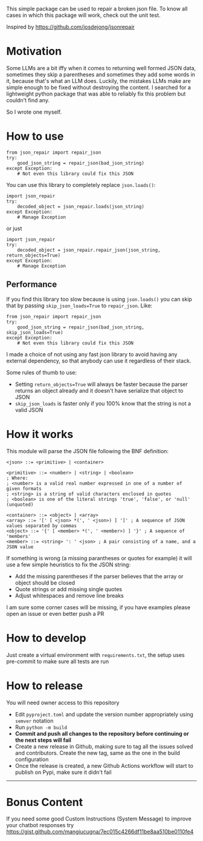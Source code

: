 This simple package can be used to repair a broken json file. To know all cases in which this package will work, check out the unit test.

Inspired by https://github.com/josdejong/jsonrepair

# Motivation
Some LLMs are a bit iffy when it comes to returning well formed JSON data, sometimes they skip a parentheses and sometimes they add some words in it, because that's what an LLM does.
Luckily, the mistakes LLMs make are simple enough to be fixed without destroying the content.
I searched for a lightweight python package that was able to reliably fix this problem but couldn't find any.

So I wrote one myself.

# How to use
    from json_repair import repair_json
    try:
        good_json_string = repair_json(bad_json_string)
    except Exception:
        # Not even this library could fix this JSON

You can use this library to completely replace `json.loads()`:

    import json_repair
    try:
        decoded_object = json_repair.loads(json_string)
    except Exception:
        # Manage Exception

or just

    import json_repair
    try:
        decoded_object = json_repair.repair_json(json_string, return_objects=True)
    except Exception:
        # Manage Exception

## Performance
If you find this library too slow because is using `json.loads()` you can skip that by passing `skip_json_loads=True` to `repair_json`. Like:

    from json_repair import repair_json
    try:
        good_json_string = repair_json(bad_json_string, skip_json_loads=True)
    except Exception:
        # Not even this library could fix this JSON

I made a choice of not using any fast json library to avoid having any external dependency, so that anybody can use it regardless of their stack.

Some rules of thumb to use:
- Setting `return_objects=True` will always be faster because the parser returns an object already and it doesn't have serialize that object to JSON
- `skip_json_loads` is faster only if you 100% know that the string is not a valid JSON

# How it works
This module will parse the JSON file following the BNF definition:

    <json> ::= <primitive> | <container>

    <primitive> ::= <number> | <string> | <boolean>
    ; Where:
    ; <number> is a valid real number expressed in one of a number of given formats
    ; <string> is a string of valid characters enclosed in quotes
    ; <boolean> is one of the literal strings 'true', 'false', or 'null' (unquoted)

    <container> ::= <object> | <array>
    <array> ::= '[' [ <json> *(', ' <json>) ] ']' ; A sequence of JSON values separated by commas
    <object> ::= '{' [ <member> *(', ' <member>) ] '}' ; A sequence of 'members'
    <member> ::= <string> ': ' <json> ; A pair consisting of a name, and a JSON value

If something is wrong (a missing parantheses or quotes for example) it will use a few simple heuristics to fix the JSON string:
- Add the missing parentheses if the parser believes that the array or object should be closed
- Quote strings or add missing single quotes
- Adjust whitespaces and remove line breaks

I am sure some corner cases will be missing, if you have examples please open an issue or even better push a PR

# How to develop
Just create a virtual environment with `requirements.txt`, the setup uses pre-commit to make sure all tests are run

# How to release
You will need owner access to this repository
- Edit `pyproject.toml` and update the version number appropriately using `semver` notation
- Run `python -m build`
- **Commit and push all changes to the repository before continuing or the next steps will fail**
- Create a new release in Github, making sure to tag all the issues solved and contributors. Create the new tag, same as the one in the build configuration
- Once the release is created, a new Github Actions workflow will start to publish on Pypi, make sure it didn't fail

---
# Bonus Content
If you need some good Custom Instructions (System Message) to improve your chatbot responses try https://gist.github.com/mangiucugna/7ec015c4266df11be8aa510be0110fe4
